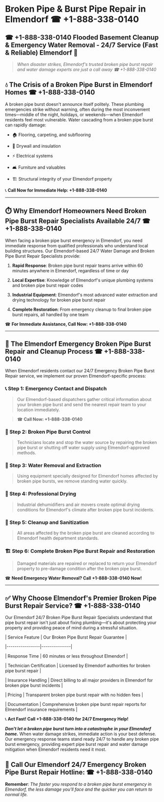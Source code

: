 # Broken Pipe & Burst Pipe Repair in Elmendorf ☎ +1-888-338-0140  
## ☎ +1-888-338-0140 Flooded Basement Cleanup & Emergency Water Removal - 24/7 Service (Fast & Reliable) Elmendorf 🚨  

> *When disaster strikes, Elmendorf's trusted broken pipe burst repair and water damage experts are just a call away ☎ +1-888-338-0140*  

## 💧 The Crisis of a Broken Pipe Burst in Elmendorf Homes ☎ +1-888-338-0140  

A broken pipe burst doesn't announce itself politely. These plumbing emergencies strike without warning, often during the most inconvenient times—middle of the night, holidays, or weekends—when Elmendorf residents feel most vulnerable. Water cascading from a broken pipe burst can rapidly damage:  

* 🏠 Flooring, carpeting, and subflooring  
* 🧱 Drywall and insulation  
* ⚡ Electrical systems  
* 🛋️ Furniture and valuables  
* 🏗️ Structural integrity of your Elmendorf property  

📞 **Call Now for Immediate Help: +1-888-338-0140**  

---  

## ⏱️ Why Elmendorf Homeowners Need Broken Pipe Burst Repair Specialists Available 24/7 ☎ +1-888-338-0140  

When facing a broken pipe burst emergency in Elmendorf, you need immediate response from qualified professionals who understand local building structures. Our Elmendorf-based 24/7 Water Damage and Broken Pipe Burst Repair Specialists provide:  

1. **Rapid Response**: Broken pipe burst repair teams arrive within 60 minutes anywhere in Elmendorf, regardless of time or day  
2. **Local Expertise**: Knowledge of Elmendorf's unique plumbing systems and broken pipe burst repair codes  
3. **Industrial Equipment**: Elmendorf's most advanced water extraction and drying technology for broken pipe burst repair  
4. **Complete Restoration**: From emergency cleanup to final broken pipe burst repairs, all handled by one team  

☎ **For Immediate Assistance, Call Now: +1-888-338-0140**  

---  

## 🔧 The Elmendorf Emergency Broken Pipe Burst Repair and Cleanup Process ☎ +1-888-338-0140  

When Elmendorf residents contact our 24/7 Emergency Broken Pipe Burst Repair service, we implement our proven Elmendorf-specific process:  

### 📞 Step 1: Emergency Contact and Dispatch  
> Our Elmendorf-based dispatchers gather critical information about your broken pipe burst and send the nearest repair team to your location immediately.  
> ☎ **Call Now: +1-888-338-0140**  

### 🚿 Step 2: Broken Pipe Burst Control  
> Technicians locate and stop the water source by repairing the broken pipe burst or shutting off water supply using Elmendorf-approved methods.  

### 🌊 Step 3: Water Removal and Extraction  
> Using equipment specially designed for Elmendorf homes affected by broken pipe bursts, we remove standing water quickly.  

### 💨 Step 4: Professional Drying  
> Industrial dehumidifiers and air movers create optimal drying conditions for Elmendorf's climate after broken pipe burst incidents.  

### 🧼 Step 5: Cleanup and Sanitization  
> All areas affected by the broken pipe burst are cleaned according to Elmendorf health department standards.  

### 🏗️ Step 6: Complete Broken Pipe Burst Repair and Restoration  
> Damaged materials are repaired or replaced to return your Elmendorf property to pre-damage condition after the broken pipe burst.  

☎ **Need Emergency Water Removal? Call +1-888-338-0140 Now!**  

---  

## ✅ Why Choose Elmendorf's Premier Broken Pipe Burst Repair Service? ☎ +1-888-338-0140  

Our Elmendorf 24/7 Broken Pipe Burst Repair Specialists understand that pipe burst repair isn't just about fixing plumbing—it's about protecting your property and providing peace of mind during a stressful situation.  

| Service Feature | Our Broken Pipe Burst Repair Guarantee |  
|-----------------|---------------|  
| Response Time | 60 minutes or less throughout Elmendorf |  
| Technician Certification | Licensed by Elmendorf authorities for broken pipe burst repair |  
| Insurance Handling | Direct billing to all major providers in Elmendorf for broken pipe burst incidents |  
| Pricing | Transparent broken pipe burst repair with no hidden fees |  
| Documentation | Comprehensive broken pipe burst repair reports for Elmendorf insurance requirements |  

📞 **Act Fast! Call +1-888-338-0140 for 24/7 Emergency Help!**  

***Don't let a broken pipe burst turn into a catastrophe in your Elmendorf home.*** When water damage strikes, immediate action is your best defense. Our emergency response teams stand ready 24/7 to handle any broken pipe burst emergency, providing expert pipe burst repair and water damage mitigation when Elmendorf residents need it most.  

## 📱 Call Our Elmendorf 24/7 Emergency Broken Pipe Burst Repair Hotline: ☎ +1-888-338-0140  

**Remember**: *The faster you respond to a broken pipe burst emergency in Elmendorf, the less damage you'll face and the quicker you can return to normal life.*
